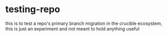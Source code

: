 # testing-repo
this is to test a repo's primary branch migration in the crucible ecosystem, this is just an experiment and not meant to hold anything useful
